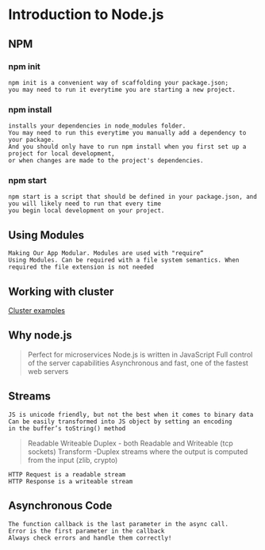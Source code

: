 # Introduction to Node.js
## NPM
### npm init
```
npm init is a convenient way of scaffolding your package.json; 
you may need to run it everytime you are starting a new project.
```
### npm install
```
installs your dependencies in node_modules folder. 
You may need to run this everytime you manually add a dependency to your package.
And you should only have to run npm install when you first set up a project for local development, 
or when changes are made to the project's dependencies.
```
### npm start
```
npm start is a script that should be defined in your package.json, and you will likely need to run that every time 
you begin local development on your project.
```

## Using Modules
```
Making Our App Modular. Modules are used with "require“
Using Modules. Can be required with a file system semantics. When required the file extension is not needed
```


## Working with cluster
[Cluster examples](https://www.sitepoint.com/how-to-create-a-node-js-cluster-for-speeding-up-your-apps/)

## Why node.js
> Perfect for microservices
> Node.js is written in JavaScript
> Full control of the server capabilities
> Asynchronous and fast, one of the fastest web servers

## Streams
```
JS is unicode friendly, but not the best when it comes to binary data
Can be easily transformed into JS object by setting an encoding
in the buffer’s toString() method
```

> Readable
> Writeable
> Duplex - both Readable and Writeable (tcp sockets)
> Transform -Duplex streams where the output is computed from the input (zlib, crypto)

```
HTTP Request is a readable stream
HTTP Response is a writeable stream
```



## Asynchronous Code
```
The function callback is the last parameter in the async call.
Error is the first parameter in the callback
Always check errors and handle them correctly!
```

